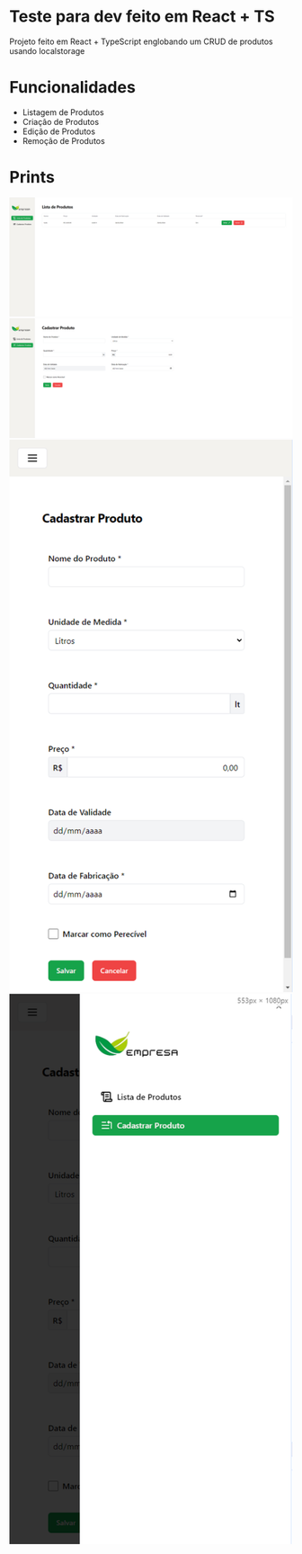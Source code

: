 # Teste para dev feito em React + TS

Projeto feito em React + TypeScript englobando um CRUD de produtos usando localstorage

# Funcionalidades

- Listagem de Produtos
- Criação de Produtos
- Edição de Produtos
- Remoção de Produtos

# Prints

<img src="./public/design/print-1.png">
<img src="./public/design/print-2.png">
<img src="./public/design/print-3.png">
<img src="./public/design/print-4.png">
